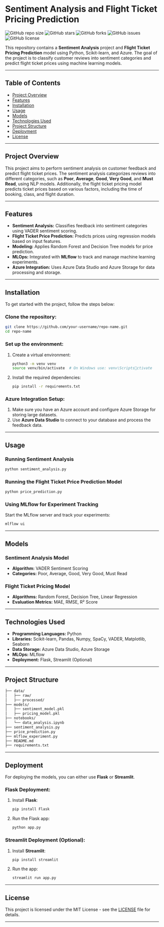 
# **Sentiment Analysis and Flight Ticket Pricing Prediction**

![GitHub repo size](https://img.shields.io/github/repo-size/your-username/repo-name)
![GitHub stars](https://img.shields.io/github/stars/your-username/repo-name)
![GitHub forks](https://img.shields.io/github/forks/your-username/repo-name)
![GitHub issues](https://img.shields.io/github/issues/your-username/repo-name)
![GitHub license](https://img.shields.io/github/license/your-username/repo-name)

This repository contains a **Sentiment Analysis** project and **Flight Ticket Pricing Prediction** model using Python, Scikit-learn, and Azure. The goal of the project is to classify customer reviews into sentiment categories and predict flight ticket prices using machine learning models.

---

## **Table of Contents**
- [Project Overview](#project-overview)
- [Features](#features)
- [Installation](#installation)
- [Usage](#usage)
- [Models](#models)
- [Technologies Used](#technologies-used)
- [Project Structure](#project-structure)
- [Deployment](#deployment)
- [License](#license)

---

## **Project Overview** <a name="project-overview"></a>

This project aims to perform sentiment analysis on customer feedback and predict flight ticket prices. The sentiment analysis categorizes reviews into different categories, such as **Poor**, **Average**, **Good**, **Very Good**, and **Must Read**, using NLP models. Additionally, the flight ticket pricing model predicts ticket prices based on various factors, including the time of booking, class, and flight duration.

---

## **Features** <a name="features"></a>
- **Sentiment Analysis:** Classifies feedback into sentiment categories using VADER sentiment scoring.
- **Flight Ticket Price Prediction:** Predicts prices using regression models based on input features.
- **Modeling:** Applies Random Forest and Decision Tree models for price prediction.
- **MLOps:** Integrated with **MLflow** to track and manage machine learning experiments.
- **Azure Integration:** Uses Azure Data Studio and Azure Storage for data processing and storage.

---

## **Installation** <a name="installation"></a>

To get started with the project, follow the steps below:

### **Clone the repository:**
```bash
git clone https://github.com/your-username/repo-name.git
cd repo-name
```

### **Set up the environment:**
1. Create a virtual environment:
   ```bash
   python3 -m venv venv
   source venv/bin/activate  # On Windows use: venv\Scriptsctivate
   ```

2. Install the required dependencies:
   ```bash
   pip install -r requirements.txt
   ```

### **Azure Integration Setup:**
1. Make sure you have an Azure account and configure Azure Storage for storing large datasets.
2. Use **Azure Data Studio** to connect to your database and process the feedback data.

---

## **Usage** <a name="usage"></a>

### **Running Sentiment Analysis**
```bash
python sentiment_analysis.py
```

### **Running the Flight Ticket Price Prediction Model**
```bash
python price_prediction.py
```

### **Using MLflow for Experiment Tracking**
Start the MLflow server and track your experiments:
```bash
mlflow ui
```

---

## **Models** <a name="models"></a>

### **Sentiment Analysis Model**
- **Algorithm:** VADER Sentiment Scoring
- **Categories:** Poor, Average, Good, Very Good, Must Read

### **Flight Ticket Pricing Model**
- **Algorithms:** Random Forest, Decision Tree, Linear Regression
- **Evaluation Metrics:** MAE, RMSE, R² Score

---

## **Technologies Used** <a name="technologies-used"></a>

- **Programming Languages:** Python
- **Libraries:** Scikit-learn, Pandas, Numpy, SpaCy, VADER, Matplotlib, Seaborn
- **Data Storage:** Azure Data Studio, Azure Storage
- **MLOps:** MLflow
- **Deployment:** Flask, Streamlit (Optional)

---

## **Project Structure** <a name="project-structure"></a>

```bash
├── data/
│   ├── raw/
│   ├── processed/
├── models/
│   ├── sentiment_model.pkl
│   ├── pricing_model.pkl
├── notebooks/
│   └── data_analysis.ipynb
├── sentiment_analysis.py
├── price_prediction.py
├── mlflow_experiment.py
├── README.md
├── requirements.txt
```

---

## **Deployment** <a name="deployment"></a>

For deploying the models, you can either use **Flask** or **Streamlit**.

### **Flask Deployment**:
1. Install **Flask**:
   ```bash
   pip install Flask
   ```
2. Run the Flask app:
   ```bash
   python app.py
   ```

### **Streamlit Deployment** (Optional):
1. Install **Streamlit**:
   ```bash
   pip install streamlit
   ```
2. Run the app:
   ```bash
   streamlit run app.py
   ```

---

## **License** <a name="license"></a>

This project is licensed under the MIT License - see the [LICENSE](LICENSE) file for details.

---

